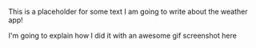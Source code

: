 This is a placeholder for some text I am going to write about the weather app!

I'm going to explain how I did it with an awesome gif screenshot here


